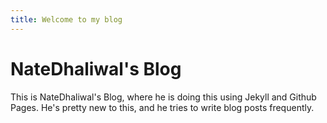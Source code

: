 ```yaml
---
title: Welcome to my blog
---
```


# NateDhaliwal's Blog
<p>This is NateDhaliwal's Blog, where he is doing this using Jekyll and Github Pages. He's pretty new to this, and he tries to write blog posts frequently.</p>
